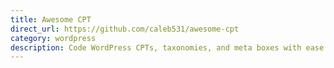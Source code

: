 ```yaml
---
title: Awesome CPT
direct_url: https://github.com/caleb531/awesome-cpt
category: wordpress
description: Code WordPress CPTs, taxonomies, and meta boxes with ease and power
---
```

